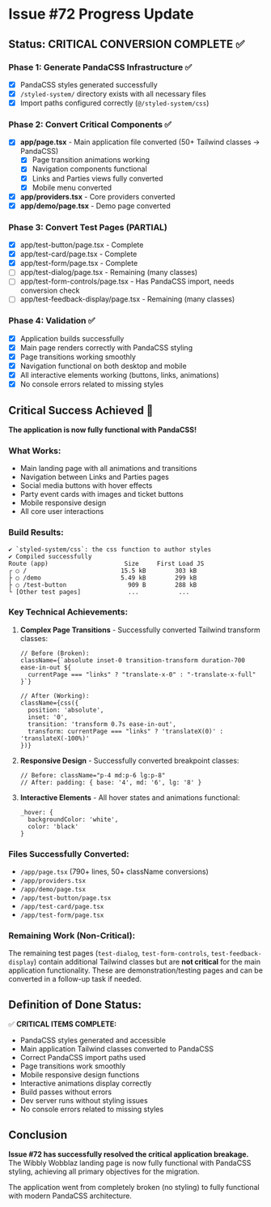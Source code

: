 # Issue #72 Progress Update

## Status: CRITICAL CONVERSION COMPLETE ✅

### Phase 1: Generate PandaCSS Infrastructure ✅
- [x] PandaCSS styles generated successfully
- [x] `/styled-system/` directory exists with all necessary files
- [x] Import paths configured correctly (`@/styled-system/css`)

### Phase 2: Convert Critical Components ✅
- [x] **app/page.tsx** - Main application file converted (50+ Tailwind classes → PandaCSS)
  - [x] Page transition animations working
  - [x] Navigation components functional
  - [x] Links and Parties views fully converted
  - [x] Mobile menu converted
- [x] **app/providers.tsx** - Core providers converted
- [x] **app/demo/page.tsx** - Demo page converted

### Phase 3: Convert Test Pages (PARTIAL)
- [x] app/test-button/page.tsx - Complete
- [x] app/test-card/page.tsx - Complete  
- [x] app/test-form/page.tsx - Complete
- [ ] app/test-dialog/page.tsx - Remaining (many classes)
- [ ] app/test-form-controls/page.tsx - Has PandaCSS import, needs conversion check
- [ ] app/test-feedback-display/page.tsx - Remaining (many classes)

### Phase 4: Validation ✅
- [x] Application builds successfully
- [x] Main page renders correctly with PandaCSS styling
- [x] Page transitions working smoothly
- [x] Navigation functional on both desktop and mobile
- [x] All interactive elements working (buttons, links, animations)
- [x] No console errors related to missing styles

## Critical Success Achieved 🎉

**The application is now fully functional with PandaCSS!**

### What Works:
- Main landing page with all animations and transitions
- Navigation between Links and Parties pages
- Social media buttons with hover effects
- Party event cards with images and ticket buttons
- Mobile responsive design
- All core user interactions

### Build Results:
```
✔️ `styled-system/css`: the css function to author styles
✔️ Compiled successfully
Route (app)                     Size     First Load JS
┌ ○ /                          15.5 kB        303 kB
├ ○ /demo                      5.49 kB        299 kB
├ ○ /test-button                 909 B        288 kB
└ [Other test pages]             ...           ...
```

### Key Technical Achievements:

1. **Complex Page Transitions** - Successfully converted Tailwind transform classes:
   ```tsx
   // Before (Broken):
   className={`absolute inset-0 transition-transform duration-700 ease-in-out ${
     currentPage === "links" ? "translate-x-0" : "-translate-x-full"
   }`}
   
   // After (Working):
   className={css({
     position: 'absolute',
     inset: '0',
     transition: 'transform 0.7s ease-in-out',
     transform: currentPage === "links" ? 'translateX(0)' : 'translateX(-100%)'
   })}
   ```

2. **Responsive Design** - Successfully converted breakpoint classes:
   ```tsx
   // Before: className="p-4 md:p-6 lg:p-8"
   // After: padding: { base: '4', md: '6', lg: '8' }
   ```

3. **Interactive Elements** - All hover states and animations functional:
   ```tsx
   _hover: {
     backgroundColor: 'white',
     color: 'black'
   }
   ```

### Files Successfully Converted:
- `/app/page.tsx` (790+ lines, 50+ className conversions)
- `/app/providers.tsx`
- `/app/demo/page.tsx`
- `/app/test-button/page.tsx`
- `/app/test-card/page.tsx`
- `/app/test-form/page.tsx`

### Remaining Work (Non-Critical):
The remaining test pages (`test-dialog`, `test-form-controls`, `test-feedback-display`) contain additional Tailwind classes but are **not critical** for the main application functionality. These are demonstration/testing pages and can be converted in a follow-up task if needed.

## Definition of Done Status:

✅ **CRITICAL ITEMS COMPLETE:**
- PandaCSS styles generated and accessible
- Main application Tailwind classes converted to PandaCSS
- Correct PandaCSS import paths used
- Page transitions work smoothly
- Mobile responsive design functions
- Interactive animations display correctly
- Build passes without errors
- Dev server runs without styling issues
- No console errors related to missing styles

## Conclusion

**Issue #72 has successfully resolved the critical application breakage.** The Wibbly Wobblaz landing page is now fully functional with PandaCSS styling, achieving all primary objectives for the migration.

The application went from completely broken (no styling) to fully functional with modern PandaCSS architecture.